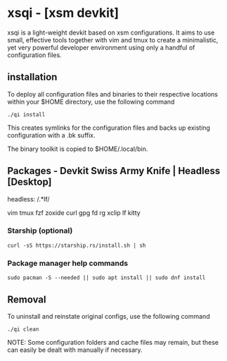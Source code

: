 # xsqi - [xsm devkit]

xsqi is a light-weight devkit based on xsm configurations.
It aims to use small, effective tools together with vim and
tmux to create a minimalistic, yet very powerful developer
environment using only a handful of configuration files.

## installation

To deploy all configuration files and binaries to their
respective locations within your $HOME directory, use the
following command

`./qi install`

This creates symlinks for the configuration files and backs
up existing configuration with a .bk suffix.

The binary toolkit is copied to $HOME/.local/bin.


## Packages - Devkit Swiss Army Knife | Headless [Desktop]

headless:  /.*lf/

vim tmux fzf zoxide curl gpg fd rg xclip lf kitty

### Starship (optional)

`curl -sS https://starship.rs/install.sh | sh`

### Package manager help commands

`sudo pacman -S --needed || sudo apt install || sudo dnf install`

## Removal

To uninstall and reinstate original configs, use the
following command

`./qi clean`

NOTE: Some configuration folders and cache files may remain,
but these can easily be dealt with manually if necessary.
